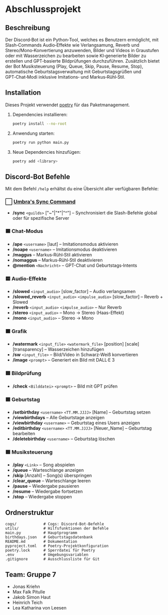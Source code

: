 # Abschlussprojekt

## Beschreibung
Der Discord‑Bot ist ein Python‑Tool, welches es Benutzern ermöglicht, mit Slash‑Commands Audio‑Effekte wie Verlangsamung, Reverb und Stereo/Mono‑Konvertierung anzuwenden, Bilder und Videos in Graustufen oder mit Wasserzeichen zu bearbeiten sowie KI‑generierte Bilder zu erstellen und GPT‑basierte Bildprüfungen durchzuführen. Zusätzlich bietet der Bot Musiksteuerung (Play, Queue, Skip, Pause, Resume, Stop), automatische Geburtstagsverwaltung mit Geburtstagsgrüßen und GPT‑Chat‑Modi inklusive Imitations‑ und Markus‑Rühl‑Stil. 
## Installation
Dieses Projekt verwendet [poetry](https://python-poetry.org/) für das Paketmanagement.

1. Dependencies installieren:
   ```bash
   poetry install --no-root
   ```
2. Anwendung starten:
   ```bash
   poetry run python main.py
   ```
3. Neue Dependencies hinzufügen:
   ```bash
   poetry add <library>
   ```

## Discord-Bot Befehle
Mit dem Befehl `/help` erhältst du eine Übersicht aller verfügbaren Befehle:

### ⬜ [Umbra's Sync Command](https://about.abstractumbra.dev/discord.py/2023/01/29/sync-command-example.html)
- **/sync** `<guilds>` ["~"|"*"|"^"] – Synchronisiert die Slash-Befehle global oder für spezifische Server

### 🟦 Chat-Modus
- **/ape** `<username>` [laut] – Imitationsmodus aktivieren
- **/noape** `<username>` – Imitationsmodus deaktivieren
- **/maggus** – Markus‑Rühl‑Stil aktivieren
- **/nomaggus** – Markus‑Rühl‑Stil deaktivieren
- **@mention** `<Nachricht>` – GPT-Chat und Geburtstags‑Intents

### 🟨 Audio-Effekte
- **/slowed** `<input_audio>` [slow_factor] – Audio verlangsamen
- **/slowed_reverb** `<input_audio>` `<impulse_audio>` [slow_factor] – Reverb + Slowed
- **/reverb** `<input_audio>` `<impulse_audio>` – Nur Reverb
- **/stereo** `<input_audio>` – Mono → Stereo (Haas-Effekt)
- **/mono** `<input_audio>` – Stereo → Mono

### 🟧 Grafik
- **/watermark** `<input_file>` `<watermark_file>` [position] [scale] [transparency] – Wasserzeichen hinzufügen
- **/sw** `<input_file>` – Bild/Video in Schwarz‑Weiß konvertieren
- **/image** `<prompt>` – Generiert ein Bild mit DALL·E 3

### 🟥 Bildprüfung
- **/check** `<Bilddatei>` `<prompt>` – Bild mit GPT prüfen

### 🟩 Geburtstag
- **/setbirthday** `<username>` `<TT.MM.JJJJ>` [Name] – Geburtstag setzen
- **/viewbirthdays** – Alle Geburtstage anzeigen
- **/viewbirthday** `<username>` – Geburtstag eines Users anzeigen
- **/editbirthday** `<username>` `<TT.MM.JJJJ>` [Neuer_Name] – Geburtstag bearbeiten
- **/deletebirthday** `<username>` – Geburtstag löschen

### 🟪 Musiksteuerung
- **/play** `<Link>` – Song abspielen
- **/queue** – Warteschlange anzeigen
- **/skip** [Anzahl] – Song(s) überspringen
- **/clear_queue** – Warteschlange leeren
- **/pause** – Wiedergabe pausieren
- **/resume** – Wiedergabe fortsetzen
- **/stop** – Wiedergabe stoppen



## Ordnerstruktur

```
cogs/            # Cogs: Discord-Bot-Befehle
utils/           # Hilfsfunktionen der Befehle
main.py          # Hauptprogramm
birthdays.json   # Geburtstagsdatenbank
README.md        # Dokumentation
pyproject.toml   # Poetry-Projektkonfiguration
poetry.lock      # Sperrdatei für Poetry
.env             # Umgebungsvariablen
.gitignore       # Ausschlussliste für Git
```

## Team: Gruppe 7
- Jonas Kriehn
- Max Falk Pitulle
- Jakob Simon Haut
- Heinrich Teich
- Lea Katharina von Leesen

